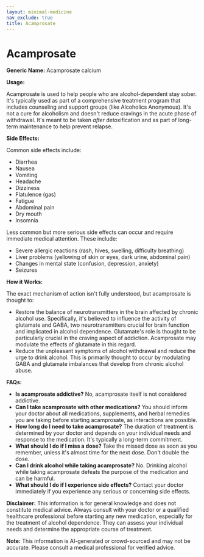 ```yaml
---
layout: minimal-medicine
nav_exclude: true
title: Acamprosate
---
```


# Acamprosate

**Generic Name:** Acamprosate calcium

**Usage:**

Acamprosate is used to help people who are alcohol-dependent stay sober.  It's typically used as part of a comprehensive treatment program that includes counseling and support groups (like Alcoholics Anonymous).  It's not a cure for alcoholism and doesn't reduce cravings in the acute phase of withdrawal.  It's meant to be taken *after* detoxification and as part of long-term maintenance to help prevent relapse.

**Side Effects:**

Common side effects include:

* Diarrhea
* Nausea
* Vomiting
* Headache
* Dizziness
* Flatulence (gas)
* Fatigue
* Abdominal pain
* Dry mouth
* Insomnia

Less common but more serious side effects can occur and require immediate medical attention.  These include:

* Severe allergic reactions (rash, hives, swelling, difficulty breathing)
* Liver problems (yellowing of skin or eyes, dark urine, abdominal pain)
* Changes in mental state (confusion, depression, anxiety)
* Seizures


**How it Works:**

The exact mechanism of action isn't fully understood, but acamprosate is thought to:

* Restore the balance of neurotransmitters in the brain affected by chronic alcohol use.  Specifically, it's believed to influence the activity of glutamate and GABA, two neurotransmitters crucial for brain function and implicated in alcohol dependence. Glutamate's role is thought to be particularly crucial in the craving aspect of addiction. Acamprosate may modulate the effects of glutamate in this regard.
* Reduce the unpleasant symptoms of alcohol withdrawal and reduce the urge to drink alcohol. This is primarily thought to occur by modulating GABA and glutamate imbalances that develop from chronic alcohol abuse.


**FAQs:**

* **Is acamprosate addictive?** No, acamprosate itself is not considered addictive.
* **Can I take acamprosate with other medications?**  You should inform your doctor about all medications, supplements, and herbal remedies you are taking before starting acamprosate, as interactions are possible.
* **How long do I need to take acamprosate?** The duration of treatment is determined by your doctor and depends on your individual needs and response to the medication.  It's typically a long-term commitment.
* **What should I do if I miss a dose?** Take the missed dose as soon as you remember, unless it's almost time for the next dose. Don't double the dose.
* **Can I drink alcohol while taking acamprosate?** No.  Drinking alcohol while taking acamprosate defeats the purpose of the medication and can be harmful.
* **What should I do if I experience side effects?** Contact your doctor immediately if you experience any serious or concerning side effects.


**Disclaimer:** This information is for general knowledge and does not constitute medical advice.  Always consult with your doctor or a qualified healthcare professional before starting any new medication, especially for the treatment of alcohol dependence.  They can assess your individual needs and determine the appropriate course of treatment.


**Note:** This information is AI-generated or crowd-sourced and may not be accurate. Please consult a medical professional for verified advice.